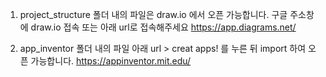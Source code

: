 1. project_structure 폴더 내의 파일은 draw.io 에서 오픈 가능합니다.
  구글 주소창에 draw.io 접속 또는 아래 url로 접속해주세요
   https://app.diagrams.net/

2. app_inventor 폴더 내의 파일 아래 url > creat apps! 를 누른 뒤 import 하여 오픈 가능합니다.
   https://appinventor.mit.edu/
